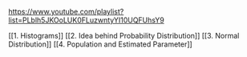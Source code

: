 https://www.youtube.com/playlist?list=PLblh5JKOoLUK0FLuzwntyYI10UQFUhsY9

[[1. Histograms]]
[[2. Idea behind Probability Distribution]]
[[3. Normal Distribution]]
[[4. Population and Estimated Parameter]]
